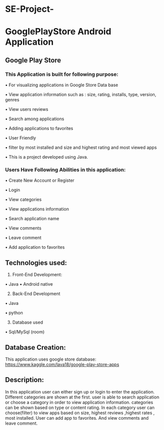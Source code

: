 # SE-Project-
# GooglePlayStore Android Application
## Google Play Store
### This Application is built for following purpose:
•	For visualizing applications in Google Store Data base

•	View application information such as : size, rating, installs, type, version, genres

•	View users reviews 

•	Search among applications

•	Adding applications to favorites

•	User Friendly

•	filter by most installed and size and highest rating and most viewed apps

•	This is a project developed using Java.

### Users Have Following Abilities in this application:
•	Create New Account or Register

•	Login

•	View categories 

•	View applications information

•	Search application name

•	View comments

•	Leave comment

•	Add application to favorites

## Technologies used:
1.	Front-End Development:

•	Java
•	Android native

2.	Back-End Development

•	Java

•	python

3.	Database used

•	Sql/MySql (room)

## Database Creation:
This application uses google store database: https://www.kaggle.com/lava18/google-play-store-apps
## Description:
In this application user can either sign up or login to enter the application. Different categories are shown at the first. user is able to search application or choose a category in order to view application information. categories can be shown based on type or content rating. In each category user can choose(filter) to view apps based on size, highest reviews ,highest rates , most installed. User can add app to favorites. And view comments and leave comment.
